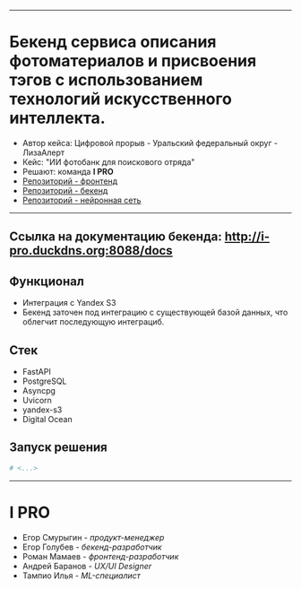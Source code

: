 
---
# Бекенд сервиса описания фотоматериалов и присвоения тэгов с использованием технологий искусственного интеллекта.
- Автор кейса: Цифровой прорыв - Уральский федеральный округ - ЛизаАлерт
- Кейс: "ИИ фотобанк для поискового отряда"
- Решают: команда **I PRO**
- [Репозиторий - фронтенд](https://github.com/i-pro-lizaalert/frontend-nextjs)
- [Репозиторий - бекенд](https://github.com/i-pro-lizaalert/backend-fastapi)
- [Репозиторий - нейронная сеть](https://github.com/i-pro-lizaalert/ml-torch-fastapi)
---


<!-- Добавить картинку-схему бекенда -->

## Ссылка на документацию бекенда: http://i-pro.duckdns.org:8088/docs 

## Функционал
- Интеграция с Yandex S3
- Бекенд заточен под интеграцию с существующей базой данных, что облегчит последующую интеграциб.

## Стек
- FastAPI
- PostgreSQL
- Asyncpg
- Uvicorn
- yandex-s3
- Digital Ocean

## Запуск решения 

```bash
# <...>

```


---
# I PRO
- Егор Смурыгин - _продукт-менеджер_
- Егор Голубев - _бекенд-разработчик_
- Роман Мамаев - _фронтенд-разработчик_
- Андрей Баранов - _UX/UI Designer_
- Тампио Илья - _ML-специалист_
